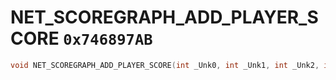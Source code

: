 # NET_SCOREGRAPH_ADD_PLAYER_SCORE `0x746897AB`

```cpp
void NET_SCOREGRAPH_ADD_PLAYER_SCORE(int _Unk0, int _Unk1, int _Unk2, int _Unk3);
```